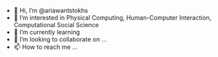 - 👋 Hi, I’m @ariawantstokhs
- 👀 I’m interested in Physical Computing, Human-Computer Interaction, Computational Social Science
- 🌱 I’m currently learning 
- 💞️ I’m looking to collaborate on ...
- 📫 How to reach me ...

<!---
ariawantstokhs/ariawantstokhs is a ✨ special ✨ repository because its `README.md` (this file) appears on your GitHub profile.
You can click the Preview link to take a look at your changes.
--->
